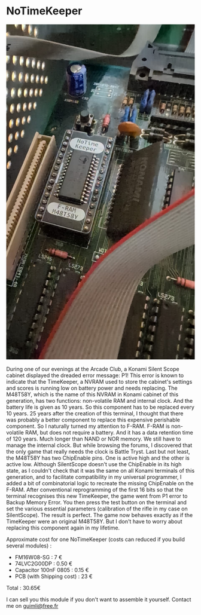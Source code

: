 # NoTimeKeeper

![Photo-01](https://github.com/Guimli/NoTimeKeeper/blob/main/Images/OnKonamiBoard.jpg)

During one of our evenings at the Arcade Club, a Konami Silent Scope cabinet displayed the dreaded error message: P1!
This error is known to indicate that the TimeKeeper, a NVRAM used to store the cabinet's settings and scores is running low on battery power and needs replacing.
The M48T58Y, which is the name of this NVRAM in Konami cabinet of this generation, has two functions: non-volatile RAM and internal clock. And the battery life is given as 10 years. So this component has to be replaced every 10 years.
25 years after the creation of this terminal, I thought that there was probably a better component to replace this expensive perishable component. So I naturally turned my attention to F-RAM. F-RAM is non-volatile RAM, but does not require a battery. And it has a data retention time of 120 years. Much longer than NAND or NOR memory. We still have to manage the internal clock. But while browsing the forums, I discovered that the only game that really needs the clock is Battle Tryst. Last but not least, the M48T58Y has two ChipEnable pins. One is active high and the other is active low. Although SilentScope doesn't use the ChipEnable in its high state, as I couldn't check that it was the same on all Konami terminals of this generation, and to facilitate compatibility in my universal programmer, I added a bit of combinatorial logic to recreate the missing ChipEnable on the F-RAM.
After conventional reprogramming of the first 16 bits so that the terminal recognises this new TimeKeeper, the game went from P1 error to Backup Memory Error. You then press the test button on the terminal and set the various essential parameters (calibration of the rifle in my case on SilentScope).
The result is perfect. The game now behaves exactly as if the TimeKeeper were an original M48T58Y. But I don't have to worry about replacing this component again in my lifetime.

Approximate cost for one NoTimeKeeper (costs can reduced if you build several modules) :

- FM16W08-SG : 7 €
- 74LVC2G00DP : 0.50 €
- Capacitor 100nF 0805 : 0.15 €
- PCB (with Shipping cost) : 23 €

Total : 30.65€

I can sell you this module if you don't want to assemble it yourself. Contact me on guimli@free.fr
